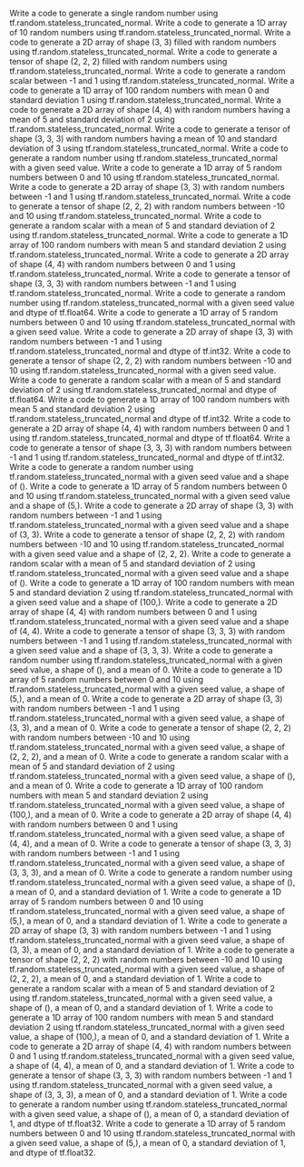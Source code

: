 Write a code to generate a single random number using tf.random.stateless_truncated_normal.
Write a code to generate a 1D array of 10 random numbers using tf.random.stateless_truncated_normal.
Write a code to generate a 2D array of shape (3, 3) filled with random numbers using tf.random.stateless_truncated_normal.
Write a code to generate a tensor of shape (2, 2, 2) filled with random numbers using tf.random.stateless_truncated_normal.
Write a code to generate a random scalar between -1 and 1 using tf.random.stateless_truncated_normal.
Write a code to generate a 1D array of 100 random numbers with mean 0 and standard deviation 1 using tf.random.stateless_truncated_normal.
Write a code to generate a 2D array of shape (4, 4) with random numbers having a mean of 5 and standard deviation of 2 using tf.random.stateless_truncated_normal.
Write a code to generate a tensor of shape (3, 3, 3) with random numbers having a mean of 10 and standard deviation of 3 using tf.random.stateless_truncated_normal.
Write a code to generate a random number using tf.random.stateless_truncated_normal with a given seed value.
Write a code to generate a 1D array of 5 random numbers between 0 and 10 using tf.random.stateless_truncated_normal.
Write a code to generate a 2D array of shape (3, 3) with random numbers between -1 and 1 using tf.random.stateless_truncated_normal.
Write a code to generate a tensor of shape (2, 2, 2) with random numbers between -10 and 10 using tf.random.stateless_truncated_normal.
Write a code to generate a random scalar with a mean of 5 and standard deviation of 2 using tf.random.stateless_truncated_normal.
Write a code to generate a 1D array of 100 random numbers with mean 5 and standard deviation 2 using tf.random.stateless_truncated_normal.
Write a code to generate a 2D array of shape (4, 4) with random numbers between 0 and 1 using tf.random.stateless_truncated_normal.
Write a code to generate a tensor of shape (3, 3, 3) with random numbers between -1 and 1 using tf.random.stateless_truncated_normal.
Write a code to generate a random number using tf.random.stateless_truncated_normal with a given seed value and dtype of tf.float64.
Write a code to generate a 1D array of 5 random numbers between 0 and 10 using tf.random.stateless_truncated_normal with a given seed value.
Write a code to generate a 2D array of shape (3, 3) with random numbers between -1 and 1 using tf.random.stateless_truncated_normal and dtype of tf.int32.
Write a code to generate a tensor of shape (2, 2, 2) with random numbers between -10 and 10 using tf.random.stateless_truncated_normal with a given seed value.
Write a code to generate a random scalar with a mean of 5 and standard deviation of 2 using tf.random.stateless_truncated_normal and dtype of tf.float64.
Write a code to generate a 1D array of 100 random numbers with mean 5 and standard deviation 2 using tf.random.stateless_truncated_normal and dtype of tf.int32.
Write a code to generate a 2D array of shape (4, 4) with random numbers between 0 and 1 using tf.random.stateless_truncated_normal and dtype of tf.float64.
Write a code to generate a tensor of shape (3, 3, 3) with random numbers between -1 and 1 using tf.random.stateless_truncated_normal and dtype of tf.int32.
Write a code to generate a random number using tf.random.stateless_truncated_normal with a given seed value and a shape of ().
Write a code to generate a 1D array of 5 random numbers between 0 and 10 using tf.random.stateless_truncated_normal with a given seed value and a shape of (5,).
Write a code to generate a 2D array of shape (3, 3) with random numbers between -1 and 1 using tf.random.stateless_truncated_normal with a given seed value and a shape of (3, 3).
Write a code to generate a tensor of shape (2, 2, 2) with random numbers between -10 and 10 using tf.random.stateless_truncated_normal with a given seed value and a shape of (2, 2, 2).
Write a code to generate a random scalar with a mean of 5 and standard deviation of 2 using tf.random.stateless_truncated_normal with a given seed value and a shape of ().
Write a code to generate a 1D array of 100 random numbers with mean 5 and standard deviation 2 using tf.random.stateless_truncated_normal with a given seed value and a shape of (100,).
Write a code to generate a 2D array of shape (4, 4) with random numbers between 0 and 1 using tf.random.stateless_truncated_normal with a given seed value and a shape of (4, 4).
Write a code to generate a tensor of shape (3, 3, 3) with random numbers between -1 and 1 using tf.random.stateless_truncated_normal with a given seed value and a shape of (3, 3, 3).
Write a code to generate a random number using tf.random.stateless_truncated_normal with a given seed value, a shape of (), and a mean of 0.
Write a code to generate a 1D array of 5 random numbers between 0 and 10 using tf.random.stateless_truncated_normal with a given seed value, a shape of (5,), and a mean of 0.
Write a code to generate a 2D array of shape (3, 3) with random numbers between -1 and 1 using tf.random.stateless_truncated_normal with a given seed value, a shape of (3, 3), and a mean of 0.
Write a code to generate a tensor of shape (2, 2, 2) with random numbers between -10 and 10 using tf.random.stateless_truncated_normal with a given seed value, a shape of (2, 2, 2), and a mean of 0.
Write a code to generate a random scalar with a mean of 5 and standard deviation of 2 using tf.random.stateless_truncated_normal with a given seed value, a shape of (), and a mean of 0.
Write a code to generate a 1D array of 100 random numbers with mean 5 and standard deviation 2 using tf.random.stateless_truncated_normal with a given seed value, a shape of (100,), and a mean of 0.
Write a code to generate a 2D array of shape (4, 4) with random numbers between 0 and 1 using tf.random.stateless_truncated_normal with a given seed value, a shape of (4, 4), and a mean of 0.
Write a code to generate a tensor of shape (3, 3, 3) with random numbers between -1 and 1 using tf.random.stateless_truncated_normal with a given seed value, a shape of (3, 3, 3), and a mean of 0.
Write a code to generate a random number using tf.random.stateless_truncated_normal with a given seed value, a shape of (), a mean of 0, and a standard deviation of 1.
Write a code to generate a 1D array of 5 random numbers between 0 and 10 using tf.random.stateless_truncated_normal with a given seed value, a shape of (5,), a mean of 0, and a standard deviation of 1.
Write a code to generate a 2D array of shape (3, 3) with random numbers between -1 and 1 using tf.random.stateless_truncated_normal with a given seed value, a shape of (3, 3), a mean of 0, and a standard deviation of 1.
Write a code to generate a tensor of shape (2, 2, 2) with random numbers between -10 and 10 using tf.random.stateless_truncated_normal with a given seed value, a shape of (2, 2, 2), a mean of 0, and a standard deviation of 1.
Write a code to generate a random scalar with a mean of 5 and standard deviation of 2 using tf.random.stateless_truncated_normal with a given seed value, a shape of (), a mean of 0, and a standard deviation of 1.
Write a code to generate a 1D array of 100 random numbers with mean 5 and standard deviation 2 using tf.random.stateless_truncated_normal with a given seed value, a shape of (100,), a mean of 0, and a standard deviation of 1.
Write a code to generate a 2D array of shape (4, 4) with random numbers between 0 and 1 using tf.random.stateless_truncated_normal with a given seed value, a shape of (4, 4), a mean of 0, and a standard deviation of 1.
Write a code to generate a tensor of shape (3, 3, 3) with random numbers between -1 and 1 using tf.random.stateless_truncated_normal with a given seed value, a shape of (3, 3, 3), a mean of 0, and a standard deviation of 1.
Write a code to generate a random number using tf.random.stateless_truncated_normal with a given seed value, a shape of (), a mean of 0, a standard deviation of 1, and dtype of tf.float32.
Write a code to generate a 1D array of 5 random numbers between 0 and 10 using tf.random.stateless_truncated_normal with a given seed value, a shape of (5,), a mean of 0, a standard deviation of 1, and dtype of tf.float32.